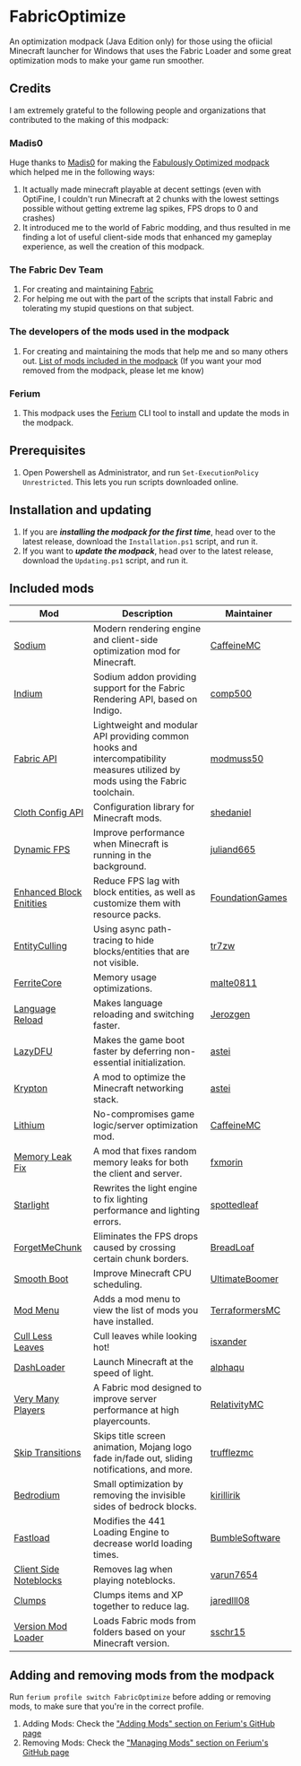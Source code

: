 # FabricOptimize
An optimization modpack (Java Edition only) for those using the ofiicial Minecraft launcher for Windows that uses the Fabric Loader and some great optimization mods to make your game run smoother.
## Credits
I am extremely grateful to the following people and organizations that contributed to the making of this modpack:
### Madis0
Huge thanks to [Madis0](https://github.com/Madis0) for making the [Fabulously Optimized modpack](https://github.com/Fabulously-Optimized/fabulously-optimized) which helped me in the following ways:
1. It actually made minecraft playable at decent settings (even with OptiFine, I couldn't run Minecraft at 2 chunks with the lowest settings possible without getting extreme lag spikes, FPS drops to 0 and crashes)
2. It introduced me to the world of Fabric modding, and thus resulted in me finding a lot of useful client-side mods that enhanced my gameplay experience, as well the creation of this modpack.
### The Fabric Dev Team
1. For creating and maintaining [Fabric](https://fabricmc.net/)
2. For helping me out with the part of the scripts that install Fabric and tolerating my stupid questions on that subject.
### The developers of the mods used in the modpack
1. For creating and maintaining the mods that help me and so many others out. [List of mods included in the modpack](https://example.com/)
(If you want your mod removed from the modpack, please let me know)
### Ferium
1. This modpack uses the [Ferium](https://github.com/gorilla-devs/ferium) CLI tool to install and update the mods in the modpack.
## Prerequisites
1. Open Powershell as Administrator, and run `Set-ExecutionPolicy Unrestricted`. This lets you run scripts downloaded online.
## Installation and updating
1. If you are ***installing the modpack for the first time***, head over to the latest release, download the `Installation.ps1` script, and run it.
2. If you want to ***update the modpack***, head over to the latest release, download the `Updating.ps1` script, and run it.
## Included mods
| Mod | Description | Maintainer |
| ----------- | ----------- | ----------- |
| [Sodium](https://modrinth.com/mod/sodium) | Modern rendering engine and client-side optimization mod for Minecraft. | [CaffeineMC](https://github.com/CaffeineMC) |
| [Indium](https://modrinth.com/mod/indium) | Sodium addon providing support for the Fabric Rendering API, based on Indigo. | [comp500](https://modrinth.com/user/comp500) |
| [Fabric API](https://modrinth.com/mod/fabric-api) | Lightweight and modular API providing common hooks and intercompatibility measures utilized by mods using the Fabric toolchain. | [modmuss50](https://modrinth.com/user/modmuss50) |
| [Cloth Config API](https://modrinth.com/mod/cloth-config) | Configuration library for Minecraft mods. | [shedaniel](https://modrinth.com/user/shedaniel) |
| [Dynamic FPS](https://modrinth.com/mod/dynamic-fps) | Improve performance when Minecraft is running in the background. | [juliand665](https://modrinth.com/user/juliand665) |
| [Enhanced Block Enitities](https://modrinth.com/mod/ebe) | Reduce FPS lag with block entities, as well as customize them with resource packs. | [FoundationGames](https://modrinth.com/user/FoundationGames) |
| [EntityCulling](https://modrinth.com/mod/entityculling) | Using async path-tracing to hide blocks/entities that are not visible. | [tr7zw](https://modrinth.com/user/tr7zw) |
| [FerriteCore](https://modrinth.com/mod/ferrite-core) | Memory usage optimizations. | [malte0811](https://modrinth.com/user/malte0811) |
| [Language Reload](https://modrinth.com/mod/language-reload) | Makes language reloading and switching faster. | [Jerozgen](https://modrinth.com/user/Jerozgen) |
| [LazyDFU](https://modrinth.com/mod/lazydfu) | Makes the game boot faster by deferring non-essential initialization. | [astei](https://modrinth.com/user/astei) |
| [Krypton](https://modrinth.com/mod/krypton) | A mod to optimize the Minecraft networking stack. | [astei](https://modrinth.com/user/astei) |
| [Lithium](https://modrinth.com/mod/lithium) | No-compromises game logic/server optimization mod. | [CaffeineMC](https://github.com/CaffeineMC) |
| [Memory Leak Fix](https://modrinth.com/mod/memoryleakfix) | A mod that fixes random memory leaks for both the client and server. | [fxmorin](https://modrinth.com/user/fxmorin) |
| [Starlight](https://modrinth.com/mod/starlight) | Rewrites the light engine to fix lighting performance and lighting errors. | [spottedleaf](https://modrinth.com/user/spottedleaf) |
| [ForgetMeChunk](https://modrinth.com/mod/forgetmechunk) | Eliminates the FPS drops caused by crossing certain chunk borders. | [BreadLoaf](https://modrinth.com/user/BreadLoaf) |
| [Smooth Boot](https://modrinth.com/mod/smoothboot-fabric) | Improve Minecraft CPU scheduling. | [UltimateBoomer](https://modrinth.com/user/UltimateBoomer) |
| [Mod Menu](https://modrinth.com/mod/modmenu) | Adds a mod menu to view the list of mods you have installed. | [TerraformersMC](https://github.com/TerraformersMC) |
| [Cull Less Leaves](https://modrinth.com/mod/cull-less-leaves) | Cull leaves while looking hot! | [isxander](https://modrinth.com/user/isxander) |
| [DashLoader](https://modrinth.com/mod/dashloader) | Launch Minecraft at the speed of light. | [alphaqu](https://modrinth.com/user/alphaqu) |
| [Very Many Players](https://modrinth.com/mod/vmp-fabric) | A Fabric mod designed to improve server performance at high playercounts. | [RelativityMC](https://github.com/RelativityMC) |
| [Skip Transitions](https://modrinth.com/mod/skip-transitions) | Skips title screen animation, Mojang logo fade in/fade out, sliding notifications, and more. | [trufflezmc](https://modrinth.com/user/trufflezmc) |
| [Bedrodium](https://modrinth.com/mod/bedrodium) | Small optimization by removing the invisible sides of bedrock blocks. | [kirillirik](https://modrinth.com/user/kirillirik) |
| [Fastload](https://modrinth.com/mod/fastload) | Modifies the 441 Loading Engine to decrease world loading times. | [BumbleSoftware](https://github.com/BumbleSoftware) |
| [Client Side Noteblocks](https://modrinth.com/mod/clientsidenoteblocks) | Removes lag when playing noteblocks. | [varun7654](https://github.com/varun7654) |
| [Clumps](https://www.curseforge.com/minecraft/mc-mods/clumps) | Clumps items and XP together to reduce lag. | [jaredlll08](https://github.com/jaredlll08) |
| [Version Mod Loader](https://modrinth.com/mod/vml) | Loads Fabric mods from folders based on your Minecraft version. | [sschr15](https://modrinth.com/user/sschr15) |
## Adding and removing mods from the modpack
Run `ferium profile switch FabricOptimize` before adding or removing mods, to make sure that you're in the correct profile.

1. Adding Mods: Check the ["Adding Mods" section on Ferium's GitHub page](https://github.com/gorilla-devs/ferium#adding-mods)
2. Removing Mods: Check the ["Managing Mods" section on Ferium's GitHub page](https://github.com/gorilla-devs/ferium#managing-mods)
